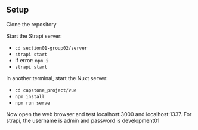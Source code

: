 ## Setup

Clone the repository <br />

Start the Strapi server: 
 - `cd section01-group02/server`
 - `strapi start` 
 - If error: `npm i`
 - `strapi start`

In another terminal, start the Nuxt server: 
 - `cd capstone_project/vue`
 - `npm install`
 - `npm run serve`

Now open the web browser and test localhost:3000 and localhost:1337.
For strapi, the username is admin and password is development01
